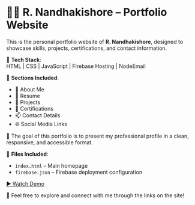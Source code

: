 # 👨‍💻 R. Nandhakishore – Portfolio Website

This is the personal portfolio website of **R. Nandhakishore**, designed to showcase skills, projects, certifications, and contact information.

🚀 **Tech Stack**:  
HTML | CSS | JavaScript | Firebase Hosting | NodeEmail

🧾 **Sections Included**:
- 🧠 About Me
- 📄 Resume  
- 💼 Projects
- 📜 Certifications
- 📫 Contact Details
- 🌐 Social Media Links

🎯 The goal of this portfolio is to present my professional profile in a clean, responsive, and accessible format.

📁 **Files Included**:
- `index.html` – Main homepage
- `firebase.json` – Firebase deployment configuration

[▶️ Watch Demo](https://youtu.be/L07zRzWXAhI)

🔗 Feel free to explore and connect with me through the links on the site!
